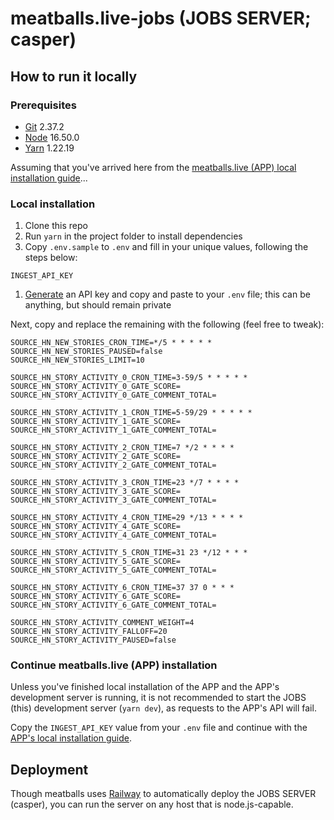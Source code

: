 # meatballs.live-jobs (JOBS SERVER; casper)

## How to run it locally

### Prerequisites

- [Git](https://git-scm.com/downloads) 2.37.2
- [Node](https://nodejs.org/download/release/v16.5.0/) 16.50.0
- [Yarn](https://classic.yarnpkg.com/lang/en/docs/install/) 1.22.19

Assuming that you've arrived here from the [meatballs.live (APP) local installation guide](https://github.com/ritsuke/meatballs.live/blob/main/README.md)...

### Local installation

1. Clone this repo
2. Run `yarn` in the project folder to install dependencies
3. Copy `.env.sample` to `.env` and fill in your unique values, following the steps below:

`INGEST_API_KEY`

1. [Generate](https://codepen.io/corenominal/pen/rxOmMJ) an API key and copy and paste to your `.env` file; this can be anything, but should remain private

Next, copy and replace the remaining with the following (feel free to tweak):

```
SOURCE_HN_NEW_STORIES_CRON_TIME=*/5 * * * * *
SOURCE_HN_NEW_STORIES_PAUSED=false
SOURCE_HN_NEW_STORIES_LIMIT=10

SOURCE_HN_STORY_ACTIVITY_0_CRON_TIME=3-59/5 * * * * *
SOURCE_HN_STORY_ACTIVITY_0_GATE_SCORE=
SOURCE_HN_STORY_ACTIVITY_0_GATE_COMMENT_TOTAL=

SOURCE_HN_STORY_ACTIVITY_1_CRON_TIME=5-59/29 * * * * *
SOURCE_HN_STORY_ACTIVITY_1_GATE_SCORE=
SOURCE_HN_STORY_ACTIVITY_1_GATE_COMMENT_TOTAL=

SOURCE_HN_STORY_ACTIVITY_2_CRON_TIME=7 */2 * * * *
SOURCE_HN_STORY_ACTIVITY_2_GATE_SCORE=
SOURCE_HN_STORY_ACTIVITY_2_GATE_COMMENT_TOTAL=

SOURCE_HN_STORY_ACTIVITY_3_CRON_TIME=23 */7 * * * *
SOURCE_HN_STORY_ACTIVITY_3_GATE_SCORE=
SOURCE_HN_STORY_ACTIVITY_3_GATE_COMMENT_TOTAL=

SOURCE_HN_STORY_ACTIVITY_4_CRON_TIME=29 */13 * * * *
SOURCE_HN_STORY_ACTIVITY_4_GATE_SCORE=
SOURCE_HN_STORY_ACTIVITY_4_GATE_COMMENT_TOTAL=

SOURCE_HN_STORY_ACTIVITY_5_CRON_TIME=31 23 */12 * * *
SOURCE_HN_STORY_ACTIVITY_5_GATE_SCORE=
SOURCE_HN_STORY_ACTIVITY_5_GATE_COMMENT_TOTAL=

SOURCE_HN_STORY_ACTIVITY_6_CRON_TIME=37 37 0 * * *
SOURCE_HN_STORY_ACTIVITY_6_GATE_SCORE=
SOURCE_HN_STORY_ACTIVITY_6_GATE_COMMENT_TOTAL=

SOURCE_HN_STORY_ACTIVITY_COMMENT_WEIGHT=4
SOURCE_HN_STORY_ACTIVITY_FALLOFF=20
SOURCE_HN_STORY_ACTIVITY_PAUSED=false
```

### Continue meatballs.live (APP) installation

Unless you've finished local installation of the APP and the APP's development server is running, it is not recommended to start the JOBS (this) development server (`yarn dev`), as requests to the APP's API will fail.

Copy the `INGEST_API_KEY` value from your `.env` file and continue with the [APP's local installation guide](https://github.com/ritsuke/meatballs.live/blob/main/README.md).

## Deployment

Though meatballs uses [Railway](https://railway.app) to automatically deploy the JOBS SERVER (casper), you can run the server on any host that is node.js-capable.
